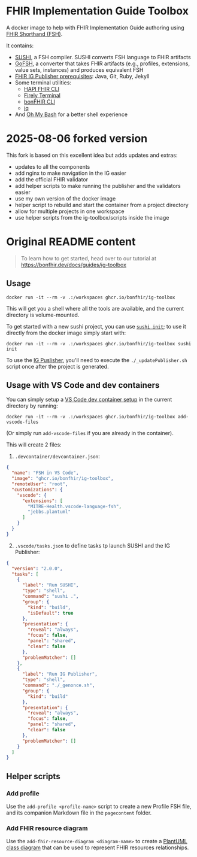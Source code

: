 # FHIR Implementation Guide Toolbox

A docker image to help with FHIR Implementation Guide authoring using [FHIR Shorthand (FSH)](https://hl7.org/fhir/uv/shorthand/).

It contains:

- [SUSHI](https://fshschool.org/docs/sushi/), a FSH compiler. SUSHI converts FSH language to FHIR artifacts
- [GoFSH](https://fshschool.org/docs/gofsh/), a converter that takes FHIR artifacts (e.g., profiles, extensions, value sets, instances) and produces equivalent FSH
- [FHIR IG Publisher prerequisites](https://confluence.hl7.org/display/FHIR/IG+Publisher+Documentation): Java, Git, Ruby, Jekyll
- Some terminal utilities:
  - [HAPI FHIR CLI](https://hapifhir.io/hapi-fhir/docs/tools/hapi_fhir_cli.html)
  - [Firely Terminal](https://docs.fire.ly/projects/Firely-Terminal/index.html)
  - [bonFHIR CLI](https://bonfhir.dev/packages/cli)
  - [jq](https://github.com/jqlang/jq)
- And [Oh My Bash](https://ohmybash.nntoan.com/) for a better shell experience

# 2025-08-06 forked version

This fork is based on this excellent idea but adds updates and extras:
- updates to all the components
- add nginx to make navigation in the IG easier
- add the official FHIR validator
- add helper scripts to make running the publisher and the validators easier
- use my own version of the docker image
- helper script to rebuild and start the container from a project directory
- allow for multiple projects in one workspace
- use helper scripts from the ig-toolbox/scripts inside the image

# Original README content

> To learn how to get started, head over to our tutorial at https://bonfhir.dev/docs/guides/ig-toolbox

## Usage

```shell
docker run -it --rm -v .:/workspaces ghcr.io/bonfhir/ig-toolbox
```

This will get you a shell where all the tools are available, and the current directory is volume-mounted.

To get started with a new sushi project, you can use [`sushi init`](https://fshschool.org/docs/sushi/project/#initializing-a-sushi-project); to use it directly from the docker image simply start with:

```shell
docker run -it --rm -v .:/workspaces ghcr.io/bonfhir/ig-toolbox sushi init
```

To use the [IG Puslisher](https://confluence.hl7.org/display/FHIR/IG+Publisher+Documentation), you'll need to execute the `./_updatePublisher.sh` script once after the project is generated.

## Usage with VS Code and dev containers

You can simply setup a [VS Code dev container setup](https://code.visualstudio.com/docs/devcontainers/containers) in the current directory by running:

```shell
docker run -it --rm -v .:/workspaces ghcr.io/bonfhir/ig-toolbox add-vscode-files
```

(Or simply run `add-vscode-files` if you are already in the container).

This will create 2 files:

1. `.devcontainer/devcontainer.json`:

```json
{
  "name": "FSH in VS Code",
  "image": "ghcr.io/bonfhir/ig-toolbox",
  "remoteUser": "root",
  "customizations": {
    "vscode": {
      "extensions": [
        "MITRE-Health.vscode-language-fsh",
        "jebbs.plantuml"
      ]
    }
  }
}
```

2. `.vscode/tasks.json` to define tasks tp launch SUSHI and the IG Publisher:

```json
{
  "version": "2.0.0",
  "tasks": [
    {
      "label": "Run SUSHI",
      "type": "shell",
      "command": "sushi .",
      "group": {
        "kind": "build",
        "isDefault": true
      },
      "presentation": {
        "reveal": "always",
        "focus": false,
        "panel": "shared",
        "clear": false
      },
      "problemMatcher": []
    },
    {
      "label": "Run IG Publisher",
      "type": "shell",
      "command": "./_genonce.sh",
      "group": {
        "kind": "build"
      },
      "presentation": {
        "reveal": "always",
        "focus": false,
        "panel": "shared",
        "clear": false
      },
      "problemMatcher": []
    }
  ]
}
```

## Helper scripts

### Add profile

Use the `add-profile <profile-name>` script to create a new Profile FSH file, and its companion Markdown file in the `pagecontent` folder.

### Add FHIR resource diagram

Use the `add-fhir-resource-diagram <diagram-name>` to create a [PlantUML class diagram](https://plantuml.com/) that can be used to represent FHIR resources relationships.